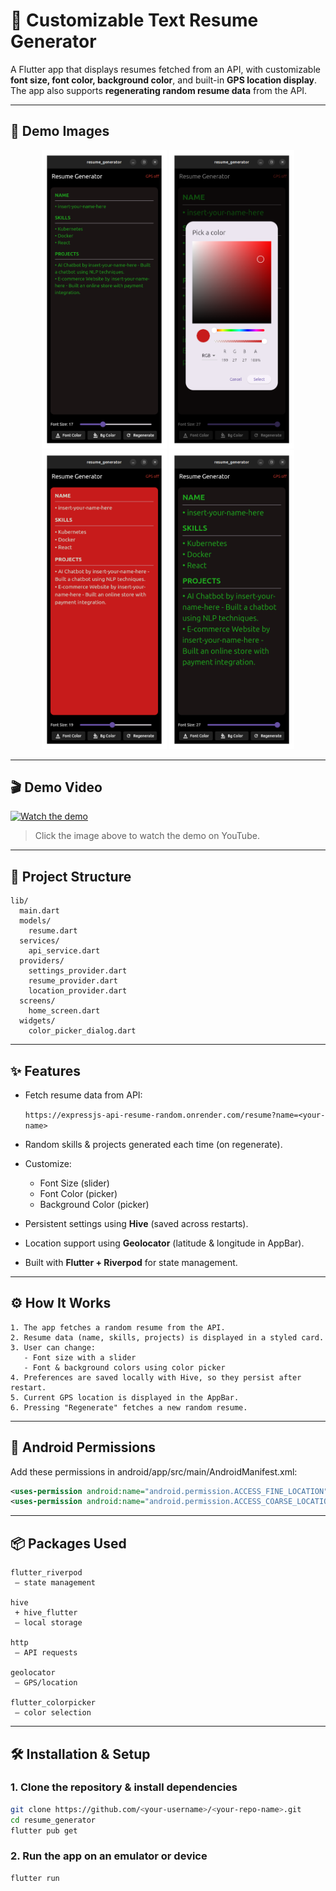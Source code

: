 # 📱 Customizable Text Resume Generator

A Flutter app that displays resumes fetched from an API, with customizable **font size, font color, background color**, and built-in **GPS location display**.  
The app also supports **regenerating random resume data** from the API.

---

## 📸 Demo Images

<p align="center">
  <img src="images/hom_screen.png" alt="home screen" width="200"/>
  <img src="images/bg_color_change.png" alt="bg color change" width="200"/>
  <img src="images/design_change.png" alt="design change" width="200"/>
  <img src="images/font_size_change.png" alt="font size change" width="200"/>
</p>

---

## 🎬 Demo Video

[![Watch the demo](https://img.youtube.com/vi/SLWTYvD0qlo/0.jpg)](https://youtu.be/SLWTYvD0qlo)

> Click the image above to watch the demo on YouTube.

---

## 📂 Project Structure
```vbnet
lib/
  main.dart
  models/
    resume.dart
  services/
    api_service.dart
  providers/
    settings_provider.dart
    resume_provider.dart
    location_provider.dart
  screens/
    home_screen.dart
  widgets/
    color_picker_dialog.dart

```
---
## ✨ Features
- Fetch resume data from API:
  
  `https://expressjs-api-resume-random.onrender.com/resume?name=<your-name>`
- Random skills & projects generated each time (on regenerate).
- Customize:
  - Font Size (slider)
  - Font Color (picker)
  - Background Color (picker)
- Persistent settings using **Hive** (saved across restarts).
- Location support using **Geolocator** (latitude & longitude in AppBar).
- Built with **Flutter + Riverpod** for state management.

---
## ⚙️ How It Works
```
1. The app fetches a random resume from the API.
2. Resume data (name, skills, projects) is displayed in a styled card.
3. User can change:
   - Font size with a slider
   - Font & background colors using color picker
4. Preferences are saved locally with Hive, so they persist after restart.
5. Current GPS location is displayed in the AppBar.
6. Pressing "Regenerate" fetches a new random resume.

```
---

## 📱 Android Permissions

Add these permissions in android/app/src/main/AndroidManifest.xml:
```xml
<uses-permission android:name="android.permission.ACCESS_FINE_LOCATION"/>
<uses-permission android:name="android.permission.ACCESS_COARSE_LOCATION"/>
```
---
## 📦 Packages Used
```
flutter_riverpod
 – state management

hive
 + hive_flutter
 – local storage

http
 – API requests

geolocator
 – GPS/location

flutter_colorpicker
 – color selection

```
---
## 🛠️ Installation & Setup

### 1. Clone the repository & install dependencies
```bash
git clone https://github.com/<your-username>/<your-repo-name>.git
cd resume_generator
flutter pub get
```
### 2. Run the app on an emulator or device
```bash
flutter run
```





